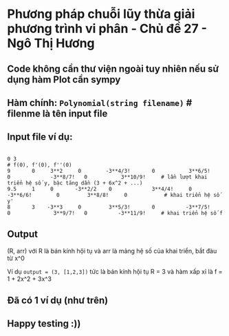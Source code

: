 # Phương pháp chuỗi lũy thừa giải phương trình vi phân - Chủ đề 27 - Ngô Thị Hương

## Code không cần thư viện ngoài tuy nhiên nếu sử dụng hàm Plot cần sympy

## Hàm chính: `Polynomial(string filename)`  # filenme là tên input file
## Input file ví dụ:

```

0 3                                                                                                                     # f(0), f'(0), f''(0)
9       0     3**2     0        -3**4/3!       0           3**6/5!    0             -3**8/7!   0           3**10/9!     # lần lượt khai triển hệ số y, bậc tăng dần (3 + 6x^2 + ...)
9.5     1     0       -3**2/2    0             3**4/4!     0         -3**6/6!        0         3**8/8!     0            # khai triển hệ số y'
8       3    -3**3     0         3**5/3!       0          -3**7/5!    0              3**9/7!   0          -3**11/9!     # khai triển hệ số f

```
## Output
(R, arr) với R là bán kính hội tụ và arr là mảng hệ số của khai triển, bắt đàu từ x^0

Ví dụ `output = (3, [1,2,3])` tức là bán kính hội tụ R = 3 và hàm xấp xỉ là f = 1 + 2x^2 + 3x^3
## Đã có 1 ví dụ (như trên)
## Happy testing :))
